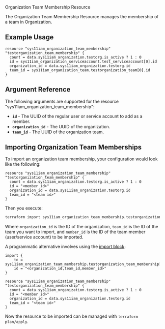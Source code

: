 Organization Team Membership Resource

The Organization Team Membership Resource manages the membership of a team in Organization.

## Example Usage

```hcl
resource "sys11iam_organization_team_membership" "testorganization_team_membership" {
  count = data.sys11iam_organization.testorg.is_active ? 1 : 0
  id = sys11iam_organization_serviceaccount.test_serviceaccount[0].id
  organization_id = data.sys11iam_organization.testorg.id
  team_id = sys11iam_organization_team.testorganization_team[0].id
}
```

## Argument Reference
The following arguments are supported for the resource "sys11iam_organization_team_membership":

* **`id`** - The UUID of the regular user or service account to add as a member.
* **`organization_id`** - The UUID of the organization.
* **`team_id`** - The UUID of the organization team.

## Importing Organization Team Memberships

To import an organization team membership, your configuration would look like the following:

```hcl
resource "sys11iam_organization_team_membership" "testorganization_team_membership" {
  count = data.sys11iam_organization.testorg.is_active ? 1 : 0
  id = "<member id>"
  organization_id = data.sys11iam_organization.testorg.id
  team_id = "<team id>"
}

```
Then you execute:

```bash
terraform import sys11iam_organization_team_membership.testorganization_team_membership[0] <organization_id,team_id,member_id>
```

Where `organization_id` is the ID of the organization, `team_id` is the ID of the team you want to import, and `member_id` is the ID of the team member (user/service account) to be imported.

A programmatic alternative involves using the [import block](https://developer.hashicorp.com/terraform/language/import#syntax):

```hcl
import {
    to = sys11iam_organization_team_membership.testorganization_team_membership[0] 
    id = "<organization_id,team_id,member_id>"
}

resource "sys11iam_organization_team_membership" "testorganization_team_membership" {
  count = data.sys11iam_organization.testorg.is_active ? 1 : 0
  id = "<member id>"
  organization_id = data.sys11iam_organization.testorg.id
  team_id = "<team id>"
}

```
Now the resource to be imported can be managed with `terraform plan/apply`.

